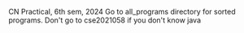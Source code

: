 CN Practical, 6th sem, 2024
Go to all_programs directory for sorted programs.
Don't go to cse2021058 if you don't know java
